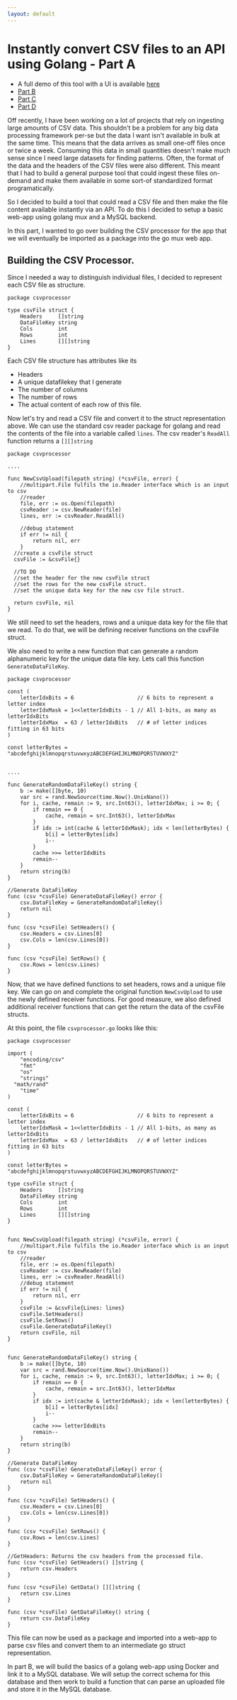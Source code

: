 ```yaml
---
layout: default
---
```


# Instantly convert CSV files to an API using Golang - Part A

* A full demo of this tool with a UI is available [here](http://web-app.326wy59fvd.us-east-1.elasticbeanstalk.com/)
* [Part B](./csvapitwo.html)
* [Part C](./csvapithree.html)
* [Part D](./csvapifour.html)

Off recently, I have been working on a lot of projects that rely on ingesting large amounts of CSV data.
This shouldn't be a problem for any big data processing framework per-se but the data I want isn't available in bulk at the same time. This means that the data arrives as small one-off files once or twice a week. Consuming this data in small quantities doesn't make much sense since I need large datasets for finding patterns. Often, the format of the data and the headers of the CSV files were also different. This meant that I had to build a general purpose tool that could ingest these files on-demand and make them available in some sort-of standardized format programatically.  

So I decided to build a tool that could read a CSV file and then make the file content available instantly via an API. To do this I decided to setup a basic web-app using golang mux and a MySQL backend.  

In this part, I wanted to go over building the CSV processor for the app that we will eventually be imported as a package into the go mux web app.


## Building the CSV Processor.

Since I needed a way to distinguish individual files, I decided to represent each CSV file as structure.

```
package csvprocessor

type csvFile struct {
	Headers     []string
	DataFileKey string
	Cols        int
	Rows        int
	Lines       [][]string
}
```

Each CSV file structure has attributes like its
* Headers
* A unique datafilekey that I generate
* The number of columns
* The number of rows
* The actual content of each row of this file.  


Now let's try and read a CSV file and convert it to the struct representation above. We can use the standard csv reader package for golang and read the contents of the file into a variable called `lines`. The csv reader's `ReadAll` function returns a `[][]string`

```
package csvprocessor

....

func NewCsvUpload(filepath string) (*csvFile, error) {
	//multipart.File fulfils the io.Reader interface which is an input to csv
	//reader
	file, err := os.Open(filepath)
	csvReader := csv.NewReader(file)
	lines, err := csvReader.ReadAll()

	//debug statement
	if err != nil {
		return nil, err
	}
  //create a csvFile struct
  csvFile := &csvFile{}

  //TO DO
  //set the header for the new csvFile struct
  //set the rows for the new csvFile struct.
  //set the unique data key for the new csv file struct.

  return csvFile, nil
}
```

We still need to set the headers, rows and a unique data key for the file that we read. To do that, we will be defining receiver functions on the csvFile struct.

We also need to write a new function that can generate a random alphanumeric key for the unique data file key. Lets call this function `GenerateDataFileKey`.

```
package csvprocessor

const (
	letterIdxBits = 6                    // 6 bits to represent a letter index
	letterIdxMask = 1<<letterIdxBits - 1 // All 1-bits, as many as letterIdxBits
	letterIdxMax  = 63 / letterIdxBits   // # of letter indices fitting in 63 bits
)

const letterBytes = "abcdefghijklmnopqrstuvwxyzABCDEFGHIJKLMNOPQRSTUVWXYZ"


....

func GenerateRandomDataFileKey() string {
	b := make([]byte, 10)
	var src = rand.NewSource(time.Now().UnixNano())
	for i, cache, remain := 9, src.Int63(), letterIdxMax; i >= 0; {
		if remain == 0 {
			cache, remain = src.Int63(), letterIdxMax
		}
		if idx := int(cache & letterIdxMask); idx < len(letterBytes) {
			b[i] = letterBytes[idx]
			i--
		}
		cache >>= letterIdxBits
		remain--
	}
	return string(b)
}

//Generate DataFileKey
func (csv *csvFile) GenerateDataFileKey() error {
	csv.DataFileKey = GenerateRandomDataFileKey()
	return nil
}

func (csv *csvFile) SetHeaders() {
	csv.Headers = csv.Lines[0]
	csv.Cols = len(csv.Lines[0])
}

func (csv *csvFile) SetRows() {
	csv.Rows = len(csv.Lines)
}
```

Now, that we have defined functions to set headers, rows and a unique file key. We can go on and complete the original function `NewCsvUpload` to use the newly defined receiver functions. For good measure, we also defined additional receiver functions that can get the return the data of the csvFile structs.   

At this point, the file `csvprocessor.go` looks like this:  

```
package csvprocessor

import (
	"encoding/csv"
	"fmt"
	"os"
	"strings"
  "math/rand"
	"time"
)

const (
	letterIdxBits = 6                    // 6 bits to represent a letter index
	letterIdxMask = 1<<letterIdxBits - 1 // All 1-bits, as many as letterIdxBits
	letterIdxMax  = 63 / letterIdxBits   // # of letter indices fitting in 63 bits
)

const letterBytes = "abcdefghijklmnopqrstuvwxyzABCDEFGHIJKLMNOPQRSTUVWXYZ"

type csvFile struct {
	Headers     []string
	DataFileKey string
	Cols        int
	Rows        int
	Lines       [][]string
}


func NewCsvUpload(filepath string) (*csvFile, error) {
	//multipart.File fulfils the io.Reader interface which is an input to csv
	//reader
	file, err := os.Open(filepath)
	csvReader := csv.NewReader(file)
	lines, err := csvReader.ReadAll()
	//debug statement
	if err != nil {
		return nil, err
	}
	csvFile := &csvFile{Lines: lines}
	csvFile.SetHeaders()
	csvFile.SetRows()
	csvFile.GenerateDataFileKey()
	return csvFile, nil
}


func GenerateRandomDataFileKey() string {
	b := make([]byte, 10)
	var src = rand.NewSource(time.Now().UnixNano())
	for i, cache, remain := 9, src.Int63(), letterIdxMax; i >= 0; {
		if remain == 0 {
			cache, remain = src.Int63(), letterIdxMax
		}
		if idx := int(cache & letterIdxMask); idx < len(letterBytes) {
			b[i] = letterBytes[idx]
			i--
		}
		cache >>= letterIdxBits
		remain--
	}
	return string(b)
}

//Generate DataFileKey
func (csv *csvFile) GenerateDataFileKey() error {
	csv.DataFileKey = GenerateRandomDataFileKey()
	return nil
}

func (csv *csvFile) SetHeaders() {
	csv.Headers = csv.Lines[0]
	csv.Cols = len(csv.Lines[0])
}

func (csv *csvFile) SetRows() {
	csv.Rows = len(csv.Lines)
}

//GetHeaders: Returns the csv headers from the processed file.
func (csv *csvFile) GetHeaders() []string {
	return csv.Headers
}

func (csv *csvFile) GetData() [][]string {
	return csv.Lines
}

func (csv *csvFile) GetDataFileKey() string {
	return csv.DataFileKey
}
```

This file can now be used as a package and imported into a web-app to parse csv files and convert them to an intermediate go struct representation.

In part B, we will build the basics of a golang web-app using Docker and link it to a MySQL database. We will
setup the correct schema for this database and then work to build a function that can parse an uploaded file
and store it in the MySQL database.
